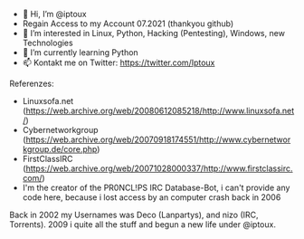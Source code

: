 - 👋 Hi, I’m @iptoux
- Regain Access to my Account 07.2021 (thankyou github)
- 👀 I’m interested in Linux, Python, Hacking (Pentesting), Windows, new Technologies
- 🌱 I’m currently learning Python
- 📫 Kontakt me on Twitter: https://twitter.com/Iptoux


Referenzes: 
- Linuxsofa.net (https://web.archive.org/web/20080612085218/http://www.linuxsofa.net/)
- Cybernetworkgroup (https://web.archive.org/web/20070918174551/http://www.cybernetworkgroup.de/core.php)
- FirstClassIRC (https://web.archive.org/web/20071028000337/http://www.firstclassirc.com/)
- I'm the creator of the PR0NCL!PS IRC Database-Bot, i can't provide any code here, because i lost access by an computer crash back in 2006

Back in 2002 my Usernames was Deco (Lanpartys), and nizo (IRC, Torrents). 2009 i quite all the stuff and begun a new life under @iptoux.


<!---
iptoux/iptoux is a ✨ special ✨ repository because its `README.md` (this file) appears on your GitHub profile.
You can click the Preview link to take a look at your changes.
--->
